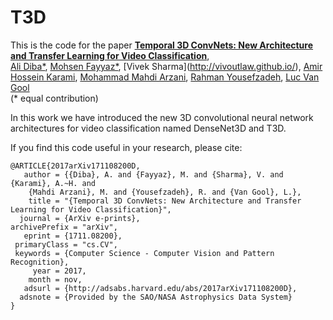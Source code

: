 # T3D
This is the code for the paper
**[Temporal 3D ConvNets: New Architecture and Transfer Learning for Video Classification](https://arxiv.org/abs/1711.08200)**,
<br>
[Ali Diba\*](http://alidiba67.github.io/),
[Mohsen Fayyaz\*](http://mohsenfayyaz89.github.io/),
[Vivek Sharma\](http://vivoutlaw.github.io/),
[Amir Hossein Karami](http://www.sensifai.com),
[Mohammad Mahdi Arzani](http://www.sensifai.com),
[Rahman Yousefzadeh](http://www.sensifai.com),
[Luc Van Gool](https://ic.epfl.ch/page-62394-en.html)
<br>
(* equal contribution) 

In this work we have introduced the new 3D convolutional neural network architectures for video classification named DenseNet3D and T3D. 

If you find this code useful in your research, please cite:
```
@ARTICLE{2017arXiv171108200D,
   author = {{Diba}, A. and {Fayyaz}, M. and {Sharma}, V. and {Karami}, A.~H. and 
	{Mahdi Arzani}, M. and {Yousefzadeh}, R. and {Van Gool}, L.},
    title = "{Temporal 3D ConvNets: New Architecture and Transfer Learning for Video Classification}",
  journal = {ArXiv e-prints},
archivePrefix = "arXiv",
   eprint = {1711.08200},
 primaryClass = "cs.CV",
 keywords = {Computer Science - Computer Vision and Pattern Recognition},
     year = 2017,
    month = nov,
   adsurl = {http://adsabs.harvard.edu/abs/2017arXiv171108200D},
  adsnote = {Provided by the SAO/NASA Astrophysics Data System}
}

```
